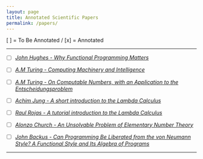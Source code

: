 ```yaml
---
layout: page
title: Annotated Scientific Papers
permalink: /papers/
---
```


[ ] = To Be Annotated / [x] = Annotated

---

- [ ] [*John Hughes - Why Functional Programming Matters*](https://www.fermatslibrary.com/p/69716a70)
- [ ] [*A.M Turing - Computing Machinery and Intelligence*](https://fermatslibrary.com/p/d9716c51)
- [ ] [*A.M Turing - On Computable Numbers, with an Application to the Entscheidungsproblem*](https://www.fermatslibrary.com/p/b751cca3)
- [ ] [*Achim Jung - A short introduction to the Lambda Calculus*](https://www.fermatslibrary.com/p/3440aba4)
- [ ] [*Raul Rojas - A tutorial introduction to the Lambda Calculus*](https://www.fermatslibrary.com/p/64651262)
- [ ] [*Alonzo Church - An Unsolvable Problem of Elementary Number Theory*](https://www.fermatslibrary.com/p/d3c45049)
- [ ] [*John Backus - Can Programming Be Liberated from the von Neumann Style? A Functional Style and Its Algebra of Programs*](https://fermatslibrary.com/p/15a1da0a)



---
[^1]: Powered by [*Fermats Library*](https://www.fermatslibrary.com)
